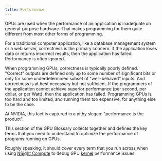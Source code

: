 ```yaml
---
title: Performance
---
```


GPUs are used when the performance of an application is inadequate on
general-purpose hardware. That makes programming for them quite different from
most other forms of programming.

For a traditional computer application, like a database management system or a
web server, correctness is the primary concern. If the application loses data or
returns incorrect results, then the application has failed. Performance is often
ignored.

When programming GPUs, correctness is typically poorly defined. "Correct"
outputs are defined only up to some number of significant bits or only for some
underdetermined subset of "well-behaved" inputs. And correctness is at best
necessary but not sufficient. If the programmers of the application cannot
achieve superior performance (per second, per dollar, or per Watt), then the
application has failed. Programming GPUs is too hard and too limited, and
running them too expensive, for anything else to be the case.

At NVIDIA, this fact is captured in a pithy slogan: "performance is the
product".

This section of the GPU Glossary collects together and defines the key terms
that you need to understand to optimize the performance of programs running on
GPUs.

Roughly speaking, it should cover every term that you run across when using
[NSight Compute](https://developer.nvidia.com/nsight-compute) to debug GPU
[kernel](/gpu-glossary/device-software/kernel) performance issues.
